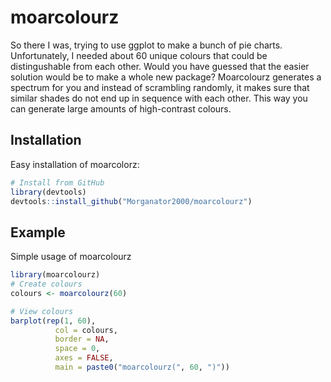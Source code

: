 
# moarcolourz

<!-- badges: start -->
<!-- badges: end -->

So there I was, trying to use ggplot to make a bunch of pie charts. Unfortunately,
I needed about 60 unique colours that could be distingushable from each other.
Would you have guessed that the easier solution would be to make a whole new
package? Moarcolourz generates a spectrum for you and instead of scrambling randomly,
it makes sure that similar shades do not end up in sequence with each other. 
This way you can generate large amounts of high-contrast colours.

## Installation

Easy installation of moarcolorz:

``` r
# Install from GitHub
library(devtools)
devtools::install_github("Morganator2000/moarcolourz")
```

## Example

Simple usage of moarcolourz

``` r
library(moarcolourz)
# Create colours
colours <- moarcolourz(60)

# View colours
barplot(rep(1, 60),
          col = colours,
          border = NA,
          space = 0,
          axes = FALSE,
          main = paste0("moarcolourz(", 60, ")"))
```

